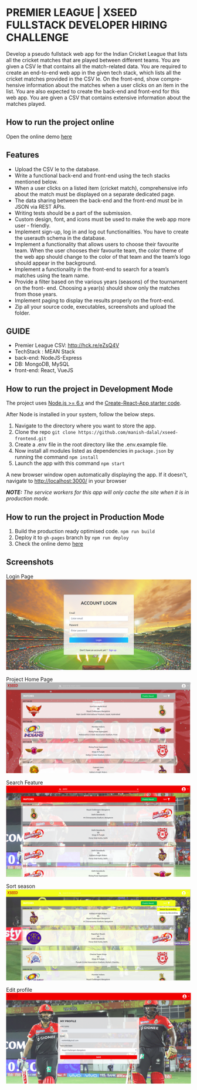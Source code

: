 # PREMIER LEAGUE | XSEED FULLSTACK DEVELOPER HIRING CHALLENGE
Develop a pseudo fullstack web app for the Indian Cricket League that lists all the cricket matches that are played between different teams. You are given a CSV le that contains all the match-related data. You are required to create an end-to-end web app in the given tech stack, which lists all the cricket matches provided in the CSV le. On the front-end, show compre-
hensive information about the matches when a user clicks on an item in the list. You are also expected to create the back-end and front-end for this web app. You are given a CSV that contains extensive information about the matches played.

## How to run the project online
Open the online demo [here](https://manish-dalal.github.io/xseed-frontend)

## Features

- Upload the CSV le to the database.
- Write a functional back-end and front-end using the tech stacks mentioned below.
- When a user clicks on a listed item (cricket match), comprehensive info about the
match must be displayed on a separate dedicated page.
- The data sharing between the back-end and the front-end must be in JSON via REST
APIs.
- Writing tests should be a part of the submission.
- Custom design, font, and icons must be used to make the web app more user - friendly.
- Implement sign-up, log in and log out functionalities. You have to create the userauth
schema in the database.
- Implement a functionality that allows users to choose their favourite team. When the
user chooses their favourite team, the color theme of the web app should change to the
color of that team and the team’s logo should appear in the background.
- Implement a functionality in the front-end to search for a team’s matches using the
team name.
- Provide a filter based on the various years (seasons) of the tournament on the front-
end. Choosing a year(s) should show only the matches from those years.
- Implement paging to display the results properly on the front-end.
- Zip all your source code, executables, screenshots and upload the folder.


## GUIDE

- Premier League CSV: http://hck.re/eZsQ4V
- TechStack : MEAN Stack
- back-end: NodeJS-Express
- DB: MongoDB, MySQL
- front-end: React, VueJS

## How to run the project in Development Mode
The project uses [Node.js >= 6.x](https://nodejs.org/en/) and the [Create-React-App starter code](https://github.com/facebookincubator/create-react-app).

After Node is installed in your system, follow the below steps.

1. Navigate to the directory where you want to store the app.
2. Clone the repo `git clone https://github.com/manish-dalal/xseed-frontend.git`
3. Create a .env file in the root directory like the .env.example file.
4. Now install all modules listed as dependencies in `package.json` by running the command `npm install`
5. Launch the app with this command `npm start`

A new browser window open automatically displaying the app.  If it doesn't, navigate to [http://localhost:3000/](http://localhost:3000/) in your browser

***NOTE:*** *The service workers for this app will only cache the site when it is in production mode.*

## How to run the project in Production Mode

1. Build the production ready optimised code. `npm run build`
2. Deploy it to `gh-pages` branch by `npm run deploy`
3. Check the online demo [here](https://manish-dalal.github.io/xseed-frontend)

## Screenshots
Login Page
<img src="ScreenShot/1.png"></img>

Project Home Page
<img src="ScreenShot/3.png"></img>

Search Feature
<img src="ScreenShot/5.png"></img>

Sort season
<img src="ScreenShot/6.png"></img>

Edit profile
<img src="ScreenShot/10.png"></img>
